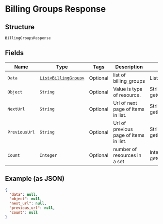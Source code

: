 
# Billing Groups Response

## Structure

`BillingGroupsResponse`

## Fields

| Name | Type | Tags | Description | Getter | Setter |
|  --- | --- | --- | --- | --- | --- |
| `Data` | [`List<BillingGroup>`](/doc/models/billing-group.md) | Optional | list of billing_groups | List<BillingGroup> getData() | setData(List<BillingGroup> data) |
| `Object` | `String` | Optional | Value is type of resource. | String getObject() | setObject(String object) |
| `NextUrl` | `String` | Optional | Url of next page of items in list. | String getNextUrl() | setNextUrl(String nextUrl) |
| `PreviousUrl` | `String` | Optional | Url of previous page of items in list. | String getPreviousUrl() | setPreviousUrl(String previousUrl) |
| `Count` | `Integer` | Optional | number of resources in a set | Integer getCount() | setCount(Integer count) |

## Example (as JSON)

```json
{
  "data": null,
  "object": null,
  "next_url": null,
  "previous_url": null,
  "count": null
}
```

